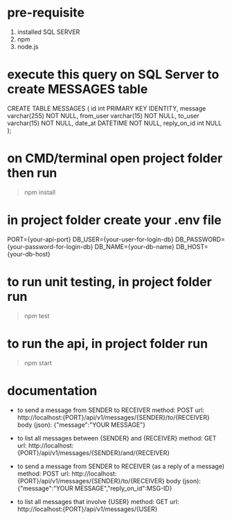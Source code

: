 # pre-requisite
1. installed SQL SERVER
2. npm
3. node.js

# execute this query on SQL Server to create MESSAGES table
CREATE TABLE MESSAGES (
  id int PRIMARY KEY IDENTITY,
  message varchar(255) NOT NULL,
  from_user varchar(15) NOT NULL,
  to_user varchar(15) NOT NULL,
  date_at DATETIME NOT NULL,
  reply_on_id int NULL
);

# on CMD/terminal open project folder then run
> npm install

# in project folder create your .env file
PORT={your-api-port}
DB_USER={your-user-for-login-db}
DB_PASSWORD={your-password-for-login-db}
DB_NAME={your-db-name}
DB_HOST={your-db-host}

# to run unit testing, in project folder run
> npm test

# to run the api, in project folder run
> npm start

# documentation
- to send a message from SENDER to RECEIVER
method: POST
url: http://localhost:{PORT}/api/v1/messages/{SENDER}/to/{RECEIVER}
body (json): {"message":"YOUR MESSAGE"}

- to list all messages between {SENDER} and {RECEIVER}
method: GET
url: http://localhost:{PORT}/api/v1/messages/{SENDER}/and/{RECEIVER}

- to send a message from SENDER to RECEIVER (as a reply of a message)
method: POST
url: http://localhost:{PORT}/api/v1/messages/{SENDER}/to/{RECEIVER}
body (json): {"message":"YOUR MESSAGE","reply_on_id":MSG-ID<integer>}

- to list all messages that involve {USER}
method: GET
url: http://localhost:{PORT}/api/v1/messages/{USER}

